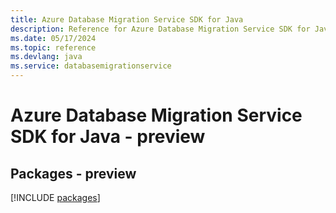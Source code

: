 ```yaml
---
title: Azure Database Migration Service SDK for Java
description: Reference for Azure Database Migration Service SDK for Java
ms.date: 05/17/2024
ms.topic: reference
ms.devlang: java
ms.service: databasemigrationservice
---
```

# Azure Database Migration Service SDK for Java - preview
## Packages - preview
[!INCLUDE [packages](database-migration-service-index.md)]